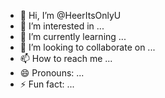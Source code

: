 - 👋 Hi, I’m @HeerItsOnlyU
- 👀 I’m interested in ...
- 🌱 I’m currently learning ...
- 💞️ I’m looking to collaborate on ...
- 📫 How to reach me ...
- 😄 Pronouns: ...
- ⚡ Fun fact: ...

<!---
HeerItsOnlyU/HeerItsOnlyU is a ✨ special ✨ repository because its `README.md` (this file) appears on your GitHub profile.
You can click the Preview link to take a look at your changes.
--->
